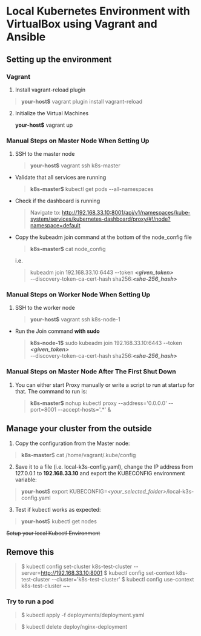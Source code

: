 # Local Kubernetes Environment with VirtualBox using Vagrant and Ansible

## Setting up the environment

### Vagrant

1. Install vagrant-reload plugin

> **your-host$** vagrant plugin install vagrant-reload

2. Initialize the Virtual Machines

    **your-host$** vagrant up

### Manual Steps on Master Node When Setting Up

1. SSH to the master node

    > **your-host$** vagrant ssh k8s-master

  - Validate that all services are running
 
    > **k8s-master$** kubectl get pods --all-namespaces
    
  - Check if the dashboard is running
    > Navigate to: http://192.168.33.10:8001/api/v1/namespaces/kube-system/services/kubernetes-dashboard/proxy/#!/node?namespace=default 

  - Copy the kubeadm join command at the bottom of the node_config file
   
    > **k8s-master$** cat node_config
    
    i.e.
    > kubeadm join 192.168.33.10:6443 --token ***<given_token>*** \
        --discovery-token-ca-cert-hash sha256:***<sha-256_hash>***

### Manual Steps on Worker Node When Setting Up

1. SSH to the worker node

    > **your-host$** vagrant ssh k8s-node-1

  - Run the Join command **with sudo**

     > **k8s-node-1$** sudo kubeadm join 192.168.33.10:6443 --token ***<given_token>*** \
        --discovery-token-ca-cert-hash sha256:***<sha-256_hash>***

### Manual Steps on Master Node After The First Shut Down

1. You can either start Proxy manually or write a script to run at startup for that. The command to run is:

    > **k8s-master$** nohup kubectl proxy --address='0.0.0.0' --port=8001 --accept-hosts='.*' &


## Manage your cluster from the outside

1. Copy the configuration from the Master node:

> **k8s-master**$ cat /home/vagrant/.kube/config

2. Save it to a file (i.e. local-k3s-config.yaml), change the IP address from 127.0.0.1 to **192.168.33.10** and export the KUBECONFIG environment variable:

> **your-host**$ export KUBECONFIG=*<your_selected_folder>*/local-k3s-config.yaml

3. Test if kubectl works as expected:

> **your-host**$ kubectl get nodes

~~Setup your local Kubectl Environment~~
## Remove this
> $ kubectl config set-cluster k8s-test-cluster --server=http://192.168.33.10:8001
> $ kubectl config set-context k8s-test-cluster --cluster='k8s-test-cluster'
> $ kubectl config use-context k8s-test-cluster
~~

### Try to run a pod

> $ kubectl apply -f deployments/deployment.yaml

> $ kubectl delete deploy/nginx-deployment